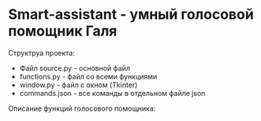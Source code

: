 # Smart-assistant - умный голосовой помощник Галя

Структруа проекта:
-  Файл source.py - основной файл
-  functions.py - файл со всеми функциями
-  window.py - файл с окном (Tkinter)
-  commands.json - все команды в отдельном файле json

  Описание функций голосового помощника:
  
